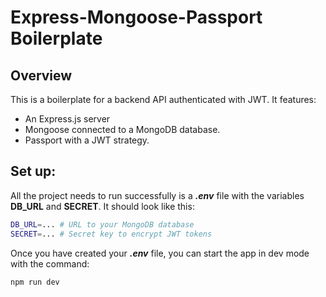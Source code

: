 # Express-Mongoose-Passport Boilerplate

## Overview
This is a boilerplate for a backend API authenticated with JWT. It features:
* An Express.js server
* Mongoose connected to a MongoDB database.
* Passport with a JWT strategy.

## Set up:
All the project needs to run successfully is a **_.env_** file with the variables **DB_URL** and **SECRET**. It should look like this: <br>
```bash
DB_URL=... # URL to your MongoDB database
SECRET=... # Secret key to encrypt JWT tokens
```
Once you have created your **_.env_** file, you can start the app in dev mode with the command:
```bash
npm run dev
```